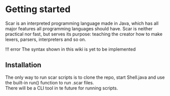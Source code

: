 # Getting started
Scar is an interpreted programming language made in Java, which has all major
features all programming languages should have. Scar is neither practical nor fast,
but serves its purpose: teaching the creator how to make lexers, parsers, interpreters and so on. 

!!! error
    The syntax shown in this wiki is yet to be implemented

## Installation
The only way to run scar scripts is to clone the repo, start Shell.java and use the built-in run() function to run .scar files.  
There will be a CLI tool in te future for running scripts.
